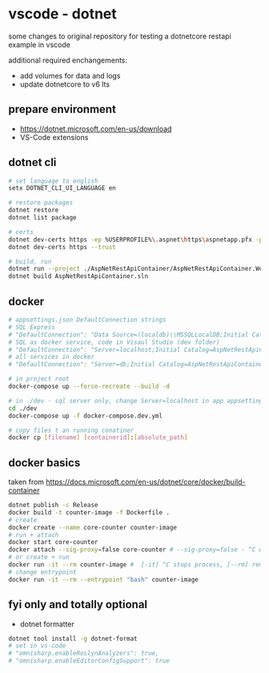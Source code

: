 # vscode - dotnet

some changes to original repository for testing a dotnetcore restapi example in vscode

additional required enchangements:

- add volumes for data and logs
- update dotnetcore to v6 lts

## prepare environment

- https://dotnet.microsoft.com/en-us/download
- VS-Code extensions

## dotnet cli

```bash
# set language to english
setx DOTNET_CLI_UI_LANGUAGE en

# restore packages
dotnet restore
dotnet list package

# certs
dotnet dev-certs https -ep %USERPROFILE%\.aspnet\https\aspnetapp.pfx -p password
dotnet dev-certs https --trust

# build, run
dotnet run --project ./AspNetRestApiContainer/AspNetRestApiContainer.WebApi -v n
dotnet build AspNetRestApiContainer.sln

```

## docker

```bash
# appsettings.json DefaultConnection strings
# SQL Express
# "DefaultConnection": "Data Source=(localdb)\\MSSQLLocalDB;Initial Catalog=AspNetRestApiContainerDb;Integrated Security=True;MultipleActiveResultSets=True",
# SQL as docker service, code in Visaul Studio (dev folder)
# "DefaultConnection": "Server=localhost;Initial Catalog=AspNetRestApiContainerDb;User Id=sa;Password=SwN12345678;"
# all services in docker
# "DefaultConnection": "Server=db;Initial Catalog=AspNetRestApiContainerDb;User Id=sa;Password=SwN12345678;"

# in project root
docker-compose up --force-recreate --build -d

# in ./dev - sql server only, change Server=localhost in app appsettings.json - see above
cd ./dev
docker-compose up -f docker-compose.dev.yml

# copy files t an running conatiner
docker cp [filename] [containerid]:[absolute_path]

```

## docker basics

taken from https://docs.microsoft.com/en-us/dotnet/core/docker/build-container

```bash
dotnet publish -c Release
docker build -t counter-image -f Dockerfile .
# create
docker create --name core-counter counter-image
# run + attach
docker start core-counter
docker attach --sig-proxy=false core-counter # --sig-proxy=false - ^C will not stop Process inside container
# or create + run
docker run -it --rm counter-image #  [-it] ^C stops process, [--rm] remove after finished
# change entrypoint
docker run -it --rm --entrypoint "bash" counter-image
```

## fyi only and totally optional

- dotnet formatter

```bash
dotnet tool install -g dotnet-format
# set in vs-code
# "omnisharp.enableRoslynAnalyzers": true,
# "omnisharp.enableEditorConfigSupport": true

```

